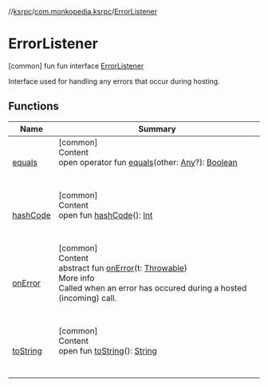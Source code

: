 //[ksrpc](../../index.md)/[com.monkopedia.ksrpc](../index.md)/[ErrorListener](index.md)



# ErrorListener  
 [common] fun fun interface [ErrorListener](index.md)

Interface used for handling any errors that occur during hosting.

   


## Functions  
  
|  Name|  Summary| 
|---|---|
| <a name="kotlin/Any/equals/#kotlin.Any?/PointingToDeclaration/"></a>[equals](../../com.monkopedia.ksrpc.channels/-call-data/-companion/index.md#%5Bkotlin%2FAny%2Fequals%2F%23kotlin.Any%3F%2FPointingToDeclaration%2F%5D%2FFunctions%2F-909481617)| <a name="kotlin/Any/equals/#kotlin.Any?/PointingToDeclaration/"></a>[common]  <br>Content  <br>open operator fun [equals](../../com.monkopedia.ksrpc.channels/-call-data/-companion/index.md#%5Bkotlin%2FAny%2Fequals%2F%23kotlin.Any%3F%2FPointingToDeclaration%2F%5D%2FFunctions%2F-909481617)(other: [Any](https://kotlinlang.org/api/latest/jvm/stdlib/kotlin/-any/index.html)?): [Boolean](https://kotlinlang.org/api/latest/jvm/stdlib/kotlin/-boolean/index.html)  <br><br><br>
| <a name="kotlin/Any/hashCode/#/PointingToDeclaration/"></a>[hashCode](../../com.monkopedia.ksrpc.channels/-call-data/-companion/index.md#%5Bkotlin%2FAny%2FhashCode%2F%23%2FPointingToDeclaration%2F%5D%2FFunctions%2F-909481617)| <a name="kotlin/Any/hashCode/#/PointingToDeclaration/"></a>[common]  <br>Content  <br>open fun [hashCode](../../com.monkopedia.ksrpc.channels/-call-data/-companion/index.md#%5Bkotlin%2FAny%2FhashCode%2F%23%2FPointingToDeclaration%2F%5D%2FFunctions%2F-909481617)(): [Int](https://kotlinlang.org/api/latest/jvm/stdlib/kotlin/-int/index.html)  <br><br><br>
| <a name="com.monkopedia.ksrpc/ErrorListener/onError/#kotlin.Throwable/PointingToDeclaration/"></a>[onError](on-error.md)| <a name="com.monkopedia.ksrpc/ErrorListener/onError/#kotlin.Throwable/PointingToDeclaration/"></a>[common]  <br>Content  <br>abstract fun [onError](on-error.md)(t: [Throwable](https://kotlinlang.org/api/latest/jvm/stdlib/kotlin/-throwable/index.html))  <br>More info  <br>Called when an error has occured during a hosted (incoming) call.  <br><br><br>
| <a name="kotlin/Any/toString/#/PointingToDeclaration/"></a>[toString](../../com.monkopedia.ksrpc.channels/-call-data/-companion/index.md#%5Bkotlin%2FAny%2FtoString%2F%23%2FPointingToDeclaration%2F%5D%2FFunctions%2F-909481617)| <a name="kotlin/Any/toString/#/PointingToDeclaration/"></a>[common]  <br>Content  <br>open fun [toString](../../com.monkopedia.ksrpc.channels/-call-data/-companion/index.md#%5Bkotlin%2FAny%2FtoString%2F%23%2FPointingToDeclaration%2F%5D%2FFunctions%2F-909481617)(): [String](https://kotlinlang.org/api/latest/jvm/stdlib/kotlin/-string/index.html)  <br><br><br>

